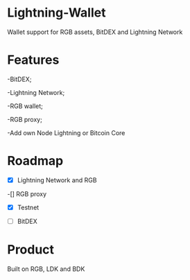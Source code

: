 # Lightning-Wallet

Wallet support for RGB assets, BitDEX and Lightning Network


# Features

-BitDEX;

-Lightning Network;

-RGB wallet;

-RGB proxy;

-Add own Node Lightning or Bitcoin Core


# Roadmap 

-[x] Lightning Network and RGB

-[] RGB proxy

-[x] Testnet

-[ ] BitDEX

# Product

Built on RGB, LDK and BDK
